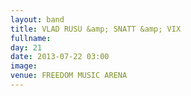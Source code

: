 ```yaml
---
layout: band
title: VLAD RUSU &amp; SNATT &amp; VIX
fullname: 
day: 21
date: 2013-07-22 03:00
image: 
venue: FREEDOM MUSIC ARENA
---
```



